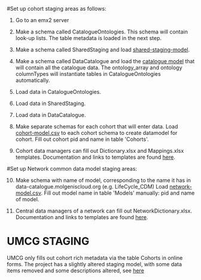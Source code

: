 #Set up cohort staging areas as follows:

1. Go to an emx2 server

2. Make a schema called CatalogueOntologies. This schema will contain look-up lists. The table metadata is loaded in the next step.

3. Make a schema called SharedStaging and load [shared-staging-model](https://github.com/molgenis/molgenis-py-cohorts-etl/datamodels/shared-staging-model.csv).

4. Make a schema called DataCatalogue and load the [catalogue model](https://github.com/molgenis/molgenis-emx2/blob/master/data/datacatalogue/molgenis.csv)
 that will contain all the catalogue data. The ontology_array and ontology columnTypes will instantiate tables in 
 CatalogueOntologies automatically.

5. Load data in CatalogueOntologies.

6. Load data in SharedStaging. 

7. Load data in DataCatalogue.

8. Make separate schemas for each cohort that will enter data. Load [cohort-model.csv](https://github.com/molgenis/molgenis-py-cohorts-etl/datamodels/cohort-model.csv) 
 to each cohort schema to create datamodel for cohort. Fill out cohort pid and name in table 'Cohorts'.

9. Cohort data managers can fill out Dictionary.xlsx and Mappings.xlsx templates. Documentation and links to templates are found 
[here](https://data-catalogue.molgeniscloud.org/apps/docs/#/cat_cohort-data-manager).


#Set up Network common data model staging areas:

10. Make schema with name of model, corresponding to the name it has in data-catalogue.molgeniscloud.org (e.g. LifeCycle_CDM)
 Load [network-model.csv](https://github.com/molgenis/molgenis-py-cohorts-etl/datamodels/network-model.csv). Fill out model name in 
table 'Models' manually: pid and name of model.

11. Central data managers of a network can fill out NetworkDictionary.xlsx. Documentation and links to templates are found 
[here](https://data-catalogue.molgeniscloud.org/apps/docs/#/cat_network-data-manager).


# UMCG STAGING

UMCG only fills out cohort rich metadata via the table Cohorts in online forms. The project has a slightly altered staging model, with some data items removed and some descriptions
altered, see [here](https://github.com/molgenis/molgenis-py-cohorts-etl/datamodels/staging-model-umcg.csv)
